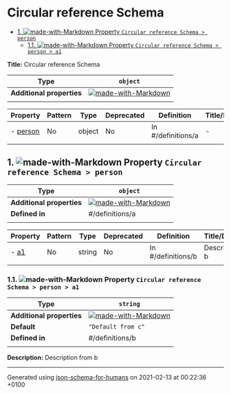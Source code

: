 # Circular reference Schema

- [1. ![made-with-Markdown](https://img.shields.io/badge/Optional-yellow) Property `Circular reference Schema > person`](#person)
  - [1.1. ![made-with-Markdown](https://img.shields.io/badge/Optional-yellow) Property `Circular reference Schema > person > a1`](#person_a1)

**Title:** Circular reference Schema

| Type | `object` |
| ---- | --- |
| **Additional properties** |[![made-with-Markdown](https://img.shields.io/badge/Any%20type-allowed-green)](# "Additional Properties of any type are allowed.")|
|  |  |

| Property | Pattern | Type | Deprecated | Definition | Title/Description |
| -------- | ------- | ---- | ---------- | ---------- | ----------------- |
|-  [person](#person)|No|object|No| In #/definitions/a|-|
|  |  |  |  |  |

## <a name="person"></a>1. ![made-with-Markdown](https://img.shields.io/badge/Optional-yellow) Property `Circular reference Schema > person`

| Type | `object` |
| ---- | --- |
| **Additional properties** |[![made-with-Markdown](https://img.shields.io/badge/Any%20type-allowed-green)](# "Additional Properties of any type are allowed.")|
| **Defined in** | #/definitions/a |
|  |  |

| Property | Pattern | Type | Deprecated | Definition | Title/Description |
| -------- | ------- | ---- | ---------- | ---------- | ----------------- |
|-  [a1](#person_a1)|No|string|No| In #/definitions/b|Description from b|
|  |  |  |  |  |

### <a name="person_a1"></a>1.1. ![made-with-Markdown](https://img.shields.io/badge/Optional-yellow) Property `Circular reference Schema > person > a1`

| Type | `string` |
| ---- | --- |
| **Additional properties** |[![made-with-Markdown](https://img.shields.io/badge/Any%20type-allowed-green)](# "Additional Properties of any type are allowed.")|
| **Default** | `"Default from c"` |
| **Defined in** | #/definitions/b |
|  |  |

**Description:** Description from b

----------------------------------------------------------------------------------------------------------------------------
Generated using [json-schema-for-humans](https://github.com/coveooss/json-schema-for-humans) on 2021-02-13 at 00:22:36 +0100